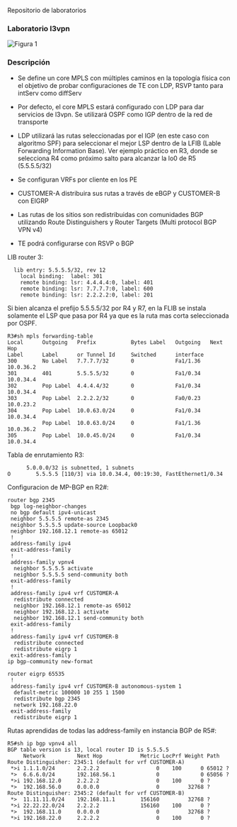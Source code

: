 Repositorio de laboratorios

### Laboratorio l3vpn

![Figura 1](https://raw.githubusercontent.com/joagonzalez/networkLabs/master/l3vpn/l3vpn.png)


### Descripción

- Se define un core MPLS con múltiples caminos en la topología física con el objetivo de probar configuraciones de TE con LDP, RSVP tanto para intServ como diffServ

- Por defecto, el core MPLS estará configurado con LDP para dar servicios de l3vpn. Se utilizará OSPF como IGP dentro de la red de transporte

- LDP utilizará las rutas seleccionadas por el IGP (en este caso con algoritmo SPF) para seleccionar el mejor LSP dentro de la LFIB (Lable Forwarding Information Base). Ver ejemplo práctico en R3, donde se selecciona R4 como próximo salto para alcanzar la lo0 de R5 (5.5.5.5/32)

- Se configuran VRFs por cliente en los PE 

- CUSTOMER-A distribuira sus rutas a través de eBGP y CUSTOMER-B con EIGRP

- Las rutas de los sitios son redistribuidas con comunidades BGP utilizando Route Distinguishers y Router Targets (Multi protocol BGP VPN v4)

- TE podrá configurarse con RSVP o BGP

LIB router 3:
```
  lib entry: 5.5.5.5/32, rev 12
	local binding:  label: 301
	remote binding: lsr: 4.4.4.4:0, label: 401
	remote binding: lsr: 7.7.7.7:0, label: 600
	remote binding: lsr: 2.2.2.2:0, label: 201
```

Si bien alcanza el prefijo 5.5.5.5/32 por R4 y R7, en la FLIB se instala solamente el LSP que pasa por R4 ya que es la ruta mas corta seleccionada por OSPF.

```
R3#sh mpls forwarding-table 
Local      Outgoing   Prefix           Bytes Label   Outgoing   Next Hop    
Label      Label      or Tunnel Id     Switched      interface              
300        No Label   7.7.7.7/32       0             Fa1/1.36   10.0.36.2   
301        401        5.5.5.5/32       0             Fa1/0.34   10.0.34.4   
302        Pop Label  4.4.4.4/32       0             Fa1/0.34   10.0.34.4   
303        Pop Label  2.2.2.2/32       0             Fa0/0.23   10.0.23.2   
304        Pop Label  10.0.63.0/24     0             Fa1/0.34   10.0.34.4   
           Pop Label  10.0.63.0/24     0             Fa1/1.36   10.0.36.2   
305        Pop Label  10.0.45.0/24     0             Fa1/0.34   10.0.34.4  
```

Tabla de enrutamiento R3:

```
      5.0.0.0/32 is subnetted, 1 subnets
O        5.5.5.5 [110/3] via 10.0.34.4, 00:19:30, FastEthernet1/0.34

```

Configuracion de MP-BGP en R2#:

```
router bgp 2345
 bgp log-neighbor-changes
 no bgp default ipv4-unicast
 neighbor 5.5.5.5 remote-as 2345
 neighbor 5.5.5.5 update-source Loopback0
 neighbor 192.168.12.1 remote-as 65012
 !
 address-family ipv4
 exit-address-family
 !
 address-family vpnv4
  neighbor 5.5.5.5 activate
  neighbor 5.5.5.5 send-community both
 exit-address-family
 !
 address-family ipv4 vrf CUSTOMER-A
  redistribute connected
  neighbor 192.168.12.1 remote-as 65012
  neighbor 192.168.12.1 activate
  neighbor 192.168.12.1 send-community both
 exit-address-family
 !
 address-family ipv4 vrf CUSTOMER-B
  redistribute connected
  redistribute eigrp 1
 exit-address-family
ip bgp-community new-format

router eigrp 65535
 !
 address-family ipv4 vrf CUSTOMER-B autonomous-system 1
  default-metric 100000 10 255 1 1500
  redistribute bgp 2345
  network 192.168.22.0
 exit-address-family
  redistribute eigrp 1
```

Rutas aprendidas de todas las address-family en instancia BGP de R5#:

```
R5#sh ip bgp vpnv4 all 
BGP table version is 13, local router ID is 5.5.5.5
     Network          Next Hop            Metric LocPrf Weight Path
Route Distinguisher: 2345:1 (default for vrf CUSTOMER-A)
 *>i 1.1.1.0/24       2.2.2.2                  0    100      0 65012 ?
 *>  6.6.6.0/24       192.168.56.1             0             0 65056 ?
 *>i 192.168.12.0     2.2.2.2                  0    100      0 ?
 *>  192.168.56.0     0.0.0.0                  0         32768 ?
Route Distinguisher: 2345:2 (default for vrf CUSTOMER-B)
 *>  11.11.11.0/24    192.168.11.1        156160         32768 ?
 *>i 22.22.22.0/24    2.2.2.2             156160    100      0 ?
 *>  192.168.11.0     0.0.0.0                  0         32768 ?
 *>i 192.168.22.0     2.2.2.2                  0    100      0 ?
```
